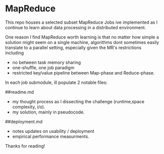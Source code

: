 # MapReduce

This repo houses a selected subset MapReduce Jobs ive implemented as I continue to learn about  data processing in a distributed environment.
 
 One reason I find MapReduce worth learning is that no matter how simple  a solution might seem on a single machine, algorithms dont sometimes easily translate to a parallel setting, especially given  the MR's restrictions including 
  * no between  task memory sharing
  * one-shuffle, one job paradigm
  * restricted key/value pipeline between Map-phase and Reduce-phase.
 
 
 In each job submodule, ill populate 2 notable files:
 
  ##readme.md
  * my thought process as I dissecting the challenge (runtime,space complexity, i/o).
  * my solution, mainly in pseudocode. 
  
   
   
   ##deployment.md
  * notes updates on usability / deployment
   * empirical performance measurments. 



Thanks  for  reading!

